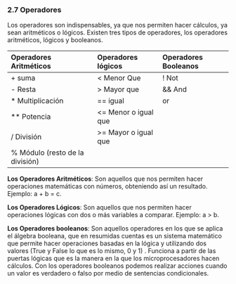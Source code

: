 ### 2.7 Operadores

Los operadores son indispensables, ya que nos permiten hacer cálculos, ya sean aritméticos o lógicos. Existen tres tipos de operadores, los operadores aritméticos, lógicos y booleanos.

|Operadores Aritméticos|Operadores lógicos|Operadores Booleanos|
|:----|:----|:----|
|+ suma|< Menor Que|! Not|
|- Resta|> Mayor que|&& And|
|* Multiplicación|== igual| or|
|** Potencia|<= Menor o igual que | |
|/ División|>= Mayor o igual que | |
|% Módulo (resto de la división)| | |


**Los Operadores Aritméticos**: Son aquellos que nos permiten hacer operaciones matemáticas con números, obteniendo así un resultado. Ejemplo: a + b = c.

**Los Operadores Lógicos**: Son aquellos que nos permiten hacer operaciones lógicas con dos o más variables a comparar. Ejemplo: a > b.

**Los Operadores booleanos**: Son aquellos operadores en los que se aplica el álgebra booleana, que en resumidas cuentas es un sistema matemático que permite hacer operaciones basadas en la lógica y utilizando dos valores (True y False lo que es lo mismo, 0 y 1) . Funciona a partir de las puertas lógicas que es la manera en la que los microprocesadores hacen cálculos. Con los operadores booleanos podemos realizar acciones cuando un valor es verdadero o falso por medio de sentencias condicionales.
